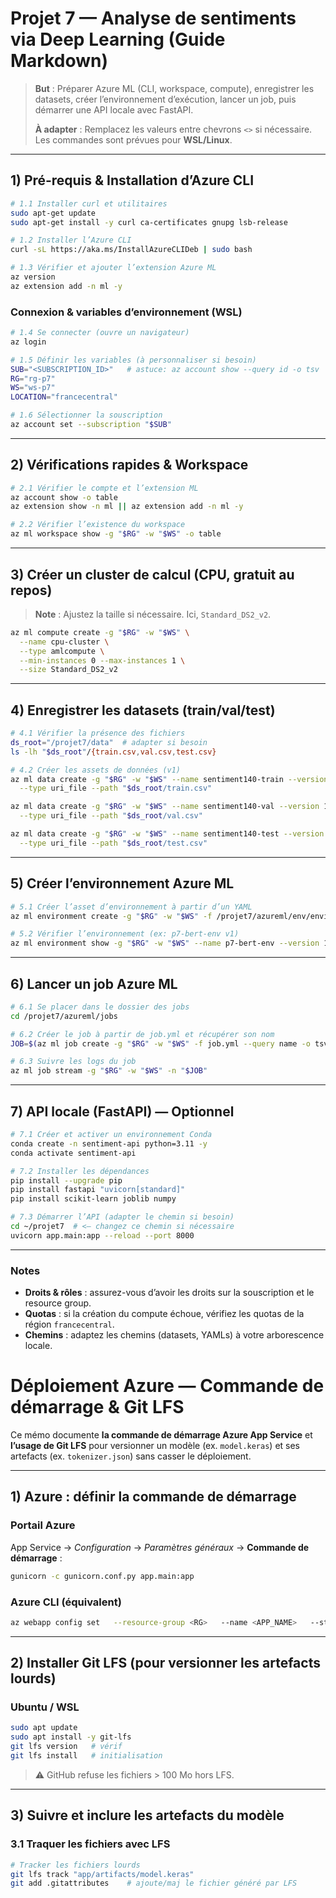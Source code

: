 # Projet 7 — Analyse de sentiments via Deep Learning (Guide Markdown)

> **But** : Préparer Azure ML (CLI, workspace, compute), enregistrer les datasets, créer l’environnement d’exécution, lancer un job, puis démarrer une API locale avec FastAPI.
>
> **À adapter** : Remplacez les valeurs entre chevrons `<>` si nécessaire. Les commandes sont prévues pour **WSL/Linux**.

---

## 1) Pré‑requis & Installation d’Azure CLI

```bash
# 1.1 Installer curl et utilitaires
sudo apt-get update
sudo apt-get install -y curl ca-certificates gnupg lsb-release

# 1.2 Installer l’Azure CLI
curl -sL https://aka.ms/InstallAzureCLIDeb | sudo bash

# 1.3 Vérifier et ajouter l’extension Azure ML
az version
az extension add -n ml -y
```

### Connexion & variables d’environnement (WSL)

```bash
# 1.4 Se connecter (ouvre un navigateur)
az login

# 1.5 Définir les variables (à personnaliser si besoin)
SUB="<SUBSCRIPTION_ID>"   # astuce: az account show --query id -o tsv
RG="rg-p7"
WS="ws-p7"
LOCATION="francecentral"

# 1.6 Sélectionner la souscription
az account set --subscription "$SUB"
```

---

## 2) Vérifications rapides & Workspace

```bash
# 2.1 Vérifier le compte et l’extension ML
az account show -o table
az extension show -n ml || az extension add -n ml -y

# 2.2 Vérifier l’existence du workspace
az ml workspace show -g "$RG" -w "$WS" -o table
```

---

## 3) Créer un cluster de calcul (CPU, gratuit au repos)

> **Note** : Ajustez la taille si nécessaire. Ici, `Standard_DS2_v2`.

```bash
az ml compute create -g "$RG" -w "$WS" \
  --name cpu-cluster \
  --type amlcompute \
  --min-instances 0 --max-instances 1 \
  --size Standard_DS2_v2
```

---

## 4) Enregistrer les datasets (train/val/test)

```bash
# 4.1 Vérifier la présence des fichiers
ds_root="/projet7/data"  # adapter si besoin
ls -lh "$ds_root"/{train.csv,val.csv,test.csv}

# 4.2 Créer les assets de données (v1)
az ml data create -g "$RG" -w "$WS" --name sentiment140-train --version 1 \
  --type uri_file --path "$ds_root/train.csv"

az ml data create -g "$RG" -w "$WS" --name sentiment140-val --version 1 \
  --type uri_file --path "$ds_root/val.csv"

az ml data create -g "$RG" -w "$WS" --name sentiment140-test --version 1 \
  --type uri_file --path "$ds_root/test.csv"
```

---

## 5) Créer l’environnement Azure ML

```bash
# 5.1 Créer l’asset d’environnement à partir d’un YAML
az ml environment create -g "$RG" -w "$WS" -f /projet7/azureml/env/environment.yml

# 5.2 Vérifier l’environnement (ex: p7-bert-env v1)
az ml environment show -g "$RG" -w "$WS" --name p7-bert-env --version 1 -o table
```

---

## 6) Lancer un job Azure ML

```bash
# 6.1 Se placer dans le dossier des jobs
cd /projet7/azureml/jobs

# 6.2 Créer le job à partir de job.yml et récupérer son nom
JOB=$(az ml job create -g "$RG" -w "$WS" -f job.yml --query name -o tsv)

# 6.3 Suivre les logs du job
az ml job stream -g "$RG" -w "$WS" -n "$JOB"
```

---

## 7) API locale (FastAPI) — Optionnel

```bash
# 7.1 Créer et activer un environnement Conda
conda create -n sentiment-api python=3.11 -y
conda activate sentiment-api

# 7.2 Installer les dépendances
pip install --upgrade pip
pip install fastapi "uvicorn[standard]"
pip install scikit-learn joblib numpy

# 7.3 Démarrer l’API (adapter le chemin si besoin)
cd ~/projet7  # <— changez ce chemin si nécessaire
uvicorn app.main:app --reload --port 8000
```

---

### Notes

* **Droits & rôles** : assurez-vous d’avoir les droits sur la souscription et le resource group.
* **Quotas** : si la création du compute échoue, vérifiez les quotas de la région `francecentral`.
* **Chemins** : adaptez les chemins (datasets, YAMLs) à votre arborescence locale.



# Déploiement Azure — Commande de démarrage & Git LFS

Ce mémo documente **la commande de démarrage Azure App Service** et **l’usage de Git LFS** pour versionner un modèle (ex. `model.keras`) et ses artefacts (ex. `tokenizer.json`) sans casser le déploiement.

---

## 1) Azure : définir la commande de démarrage


### Portail Azure
App Service → *Configuration* → *Paramètres généraux* → **Commande de démarrage** :
```bash
gunicorn -c gunicorn.conf.py app.main:app
```

### Azure CLI (équivalent)
```bash
az webapp config set   --resource-group <RG>   --name <APP_NAME>   --startup-file "gunicorn -c gunicorn.conf.py app.main:app"
```

---

## 2) Installer Git LFS (pour versionner les artefacts lourds)

### Ubuntu / WSL
```bash
sudo apt update
sudo apt install -y git-lfs
git lfs version   # vérif
git lfs install   # initialisation
```

> ⚠️ GitHub refuse les fichiers > 100 Mo hors LFS.

---

## 3) Suivre et inclure les artefacts du modèle

### 3.1 Traquer les fichiers avec LFS
```bash
# Tracker les fichiers lourds
git lfs track "app/artifacts/model.keras"
git add .gitattributes    # ajoute/maj le fichier généré par LFS
```
